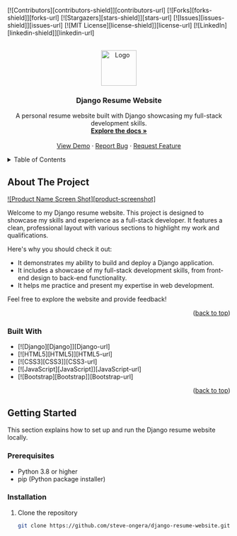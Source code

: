 <!-- Improved compatibility of back to top link: See: https://github.com/othneildrew/Best-README-Template/pull/73 -->
<a id="readme-top"></a>
<!--
*** Thanks for checking out the README for my Django resume website. If you have any suggestions
*** that would make this better, please fork the repo and create a pull request
*** or simply open an issue with the tag "enhancement".
*** Don't forget to give the project a star!
*** Thanks again! Now go create something AMAZING! :D
-->

<!-- PROJECT SHIELDS -->
[![Contributors][contributors-shield]][contributors-url]
[![Forks][forks-shield]][forks-url]
[![Stargazers][stars-shield]][stars-url]
[![Issues][issues-shield]][issues-url]
[![MIT License][license-shield]][license-url]
[![LinkedIn][linkedin-shield]][linkedin-url]

<!-- PROJECT LOGO -->
<br />
<div align="center">
  <a href="https://github.com/steve-ongera/django-resume-website">
    <img src="images/logo.png" alt="Logo" width="80" height="80">
  </a>

  <h3 align="center">Django Resume Website</h3>

  <p align="center">
    A personal resume website built with Django showcasing my full-stack development skills.
    <br />
    <a href="https://github.com/steve-ongera/django-resume-website"><strong>Explore the docs »</strong></a>
    <br />
    <br />
    <a href="https://github.com/steve-ongera/django-resume-website">View Demo</a>
    ·
    <a href="https://github.com/steve-ongera/django-resume-website/issues/new?labels=bug&template=bug-report---.md">Report Bug</a>
    ·
    <a href="https://github.com/steve-ongera/django-resume-website/issues/new?labels=enhancement&template=feature-request---.md">Request Feature</a>
  </p>
</div>

<!-- TABLE OF CONTENTS -->
<details>
  <summary>Table of Contents</summary>
  <ol>
    <li>
      <a href="#about-the-project">About The Project</a>
      <ul>
        <li><a href="#built-with">Built With</a></li>
      </ul>
    </li>
    <li>
      <a href="#getting-started">Getting Started</a>
      <ul>
        <li><a href="#prerequisites">Prerequisites</a></li>
        <li><a href="#installation">Installation</a></li>
      </ul>
    </li>
    <li><a href="#usage">Usage</a></li>
    <li><a href="#roadmap">Roadmap</a></li>
    <li><a href="#contributing">Contributing</a></li>
    <li><a href="#license">License</a></li>
    <li><a href="#contact">Contact</a></li>
    <li><a href="#acknowledgments">Acknowledgments</a></li>
  </ol>
</details>

<!-- ABOUT THE PROJECT -->
## About The Project

[![Product Name Screen Shot][product-screenshot]](https://example.com)

Welcome to my Django resume website. This project is designed to showcase my skills and experience as a full-stack developer. It features a clean, professional layout with various sections to highlight my work and qualifications.

Here's why you should check it out:
* It demonstrates my ability to build and deploy a Django application.
* It includes a showcase of my full-stack development skills, from front-end design to back-end functionality.
* It helps me practice and present my expertise in web development.

Feel free to explore the website and provide feedback!

<p align="right">(<a href="#readme-top">back to top</a>)</p>

### Built With

* [![Django][Django]][Django-url]
* [![HTML5][HTML5]][HTML5-url]
* [![CSS3][CSS3]][CSS3-url]
* [![JavaScript][JavaScript]][JavaScript-url]
* [![Bootstrap][Bootstrap]][Bootstrap-url]

<p align="right">(<a href="#readme-top">back to top</a>)</p>

<!-- GETTING STARTED -->
## Getting Started

This section explains how to set up and run the Django resume website locally.

### Prerequisites

* Python 3.8 or higher
* pip (Python package installer)

### Installation

1. Clone the repository
   ```sh
   git clone https://github.com/steve-ongera/django-resume-website.git
